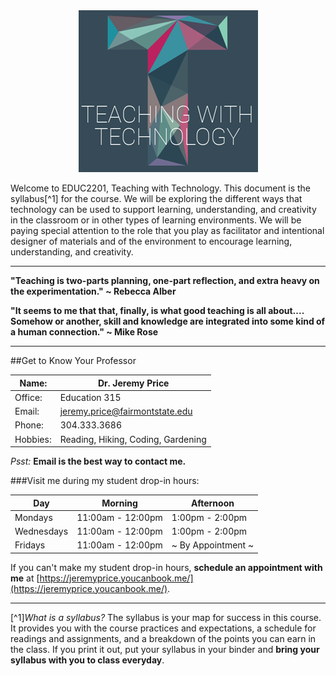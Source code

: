 <div align="center"><img src="twt-logo.png" /></div>

Welcome to EDUC2201, Teaching with Technology. This document is the syllabus[^1] for the course. We will be exploring the different ways that technology can be used to support learning, understanding, and creativity in the classroom or in other types of learning environments. We will be paying special attention to the role that you play as facilitator and intentional designer of materials and of the environment to encourage learning, understanding, and creativity.

----

**"Teaching is two-parts planning, one-part reflection, and extra heavy on the experimentation." ~ Rebecca Alber**

**"It seems to me that that, finally, is what good teaching is all about.... Somehow or another, skill and knowledge are integrated into some kind of a human connection." ~ Mike Rose**

----

##Get to Know Your Professor

| Name: | **Dr. Jeremy Price** |
|---|---|
| Office: | Education 315 |
| Email: | [jeremy.price@fairmontstate.edu](mailto:jeremy.price@fairmontstate.edu) |
| Phone: | 304.333.3686 |
| Hobbies: | Reading, Hiking, Coding, Gardening |

*Psst:* **Email is the best way to contact me.**

###Visit me during my student drop-in hours:

| Day | Morning | Afternoon |
|---|---|---|
| Mondays | 11:00am - 12:00pm | 1:00pm - 2:00pm |
| Wednesdays | 11:00am - 12:00pm | 1:00pm - 2:00pm |
| Fridays | 11:00am - 12:00pm | ~ By Appointment ~ |

If you can't make my student drop-in hours, **schedule an appointment with me** at [https://jeremyprice.youcanbook.me/](https://jeremyprice.youcanbook.me/).

---

[^1]*What is a syllabus?* The syllabus is your map for success in this course. It provides you with the course practices and expectations, a schedule for readings and assignments, and a breakdown of the points you can earn in the class. If you print it out, put your syllabus in your binder and **bring your syllabus with you to class everyday**.